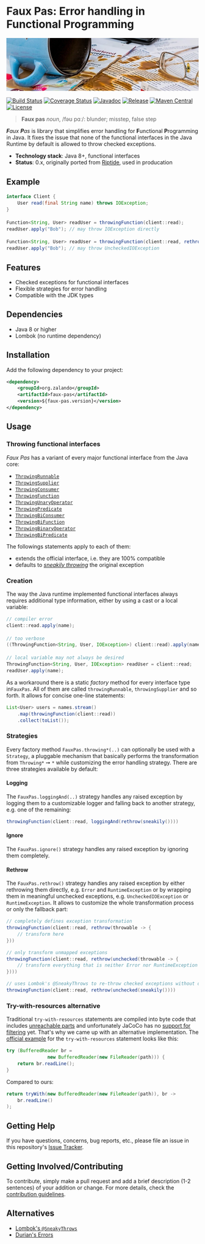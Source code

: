 # Faux Pas: Error handling in Functional Programming

[![Spilled coffee](docs/spilled-coffee.jpg)](https://pixabay.com/en/mistake-spill-slip-up-accident-876597/)

[![Build Status](https://img.shields.io/travis/zalando/faux-pas/master.svg)](https://travis-ci.org/zalando/faux-pas)
[![Coverage Status](https://img.shields.io/coveralls/zalando/faux-pas/master.svg)](https://coveralls.io/r/zalando/faux-pas)
[![Javadoc](https://javadoc-emblem.rhcloud.com/doc/org.zalando/faux-pas/badge.svg)](http://www.javadoc.io/doc/org.zalando/faux-pas)
[![Release](https://img.shields.io/github/release/zalando/faux-pas.svg)](https://github.com/zalando/faux-pas/releases)
[![Maven Central](https://img.shields.io/maven-central/v/org.zalando/faux-pas.svg)](https://maven-badges.herokuapp.com/maven-central/org.zalando/faux-pas)
[![License](https://img.shields.io/badge/license-MIT-blue.svg)](https://raw.githubusercontent.com/zalando/faux-pas/master/LICENSE)

> **Faux pas** *noun*, /fəʊ pɑː/: blunder; misstep, false step

_**F**aux  **P**as_ is library that simplifies error handling for **F**unctional **P**rogramming in Java. It fixes the
issue that none of the functional interfaces in the Java Runtime by default is allowed to throw checked exceptions.

- **Technology stack**: Java 8+, functional interfaces
- **Status**:  0.x, originally ported from [Riptide](https://www.github.com/zalando/riptide), used in producation

## Example

```java
interface Client {
    User read(final String name) throws IOException;
}

Function<String, User> readUser = throwingFunction(client::read);
readUser.apply("Bob"); // may throw IOException directly

Function<String, User> readUser = throwingFunction(client::read, rethrow(unchecked()));
readUser.apply("Bob"); // may throw UncheckedIOException
```

## Features

- Checked exceptions for functional interfaces 
- Flexible strategies for error handling
- Compatible with the JDK types

## Dependencies

- Java 8 or higher
- Lombok (no runtime dependency)

## Installation

Add the following dependency to your project:

```xml
<dependency>
    <groupId>org.zalando</groupId>
    <artifactId>faux-pas</artifactId>
    <version>${faux-pas.version}</version>
</dependency>
```

## Usage

### Throwing functional interfaces

*Faux Pas* has a variant of every major functional interface from the Java core:

 - [`ThrowingRunnable`](src/main/java/org/zalando/fauxpas/ThrowingRunnable.java)
 - [`ThrowingSupplier`](src/main/java/org/zalando/fauxpas/ThrowingSupplier.java)
 - [`ThrowingConsumer`](src/main/java/org/zalando/fauxpas/ThrowingConsumer.java)
 - [`ThrowingFunction`](src/main/java/org/zalando/fauxpas/ThrowingFunction.java)
 - [`ThrowingUnaryOperator`](src/main/java/org/zalando/fauxpas/ThrowingUnaryOperator.java)
 - [`ThrowingPredicate`](src/main/java/org/zalando/fauxpas/ThrowingPredicate.java)
 - [`ThrowingBiConsumer`](src/main/java/org/zalando/fauxpas/ThrowingBiConsumer.java)
 - [`ThrowingBiFunction`](src/main/java/org/zalando/fauxpas/ThrowingBiFunction.java)
 - [`ThrowingBinaryOperator`](src/main/java/org/zalando/fauxpas/ThrowingBinaryOperator.java)
 - [`ThrowingBiPredicate`](src/main/java/org/zalando/fauxpas/ThrowingBiPredicate.java)

The followings statements apply to each of them:
- extends the official interface, i.e. they are 100% compatible
- defaults to [*sneakily throwing*](https://projectlombok.org/features/SneakyThrows.html) the original exception

### Creation

The way the Java runtime implemented functional interfaces always requires additional type information, either by
using a cast or a local variable:

```java
// compiler error
client::read.apply(name);

// too verbose
((ThrowingFunction<String, User, IOException>) client::read).apply(name);

// local variable may not always be desired
ThrowingFunction<String, User, IOException> readUser = client::read;
readUser.apply(name);
```

As a workaround there is a static *factory* method for every interface type in`FauxPas`. All of them are called
`throwingRunnable`, `throwingSupplier` and so forth. It allows for concise one-line statements:

```java
List<User> users = names.stream()
    .map(throwingFunction(client::read))
    .collect(toList());
```

### Strategies

Every factory method `FauxPas.throwing*(..)` can optionally be used with a `Strategy`, a pluggable mechanism that
basically performs the transformation from `Throwing*` ➙ `*` while customizing the error handling strategy. There are
three strategies available by default:

#### Logging

The `FauxPas.loggingAnd(..)` strategy handles any raised exception by logging them to a customizable logger and falling
back to another strategy, e.g. one of the remaining:

```java
throwingFunction(client::read, loggingAnd(rethrow(sneakily())))
```

#### Ignore

The `FauxPas.ignore()` strategy handles any raised exception by ignoring them completely.

#### Rethrow

The `FauxPas.rethrow()` strategy handles any raised exception by either rethrowing them directly, e.g. `Error` and
`RuntimeException` or by wrapping them in meaningful unchecked exceptions, e.g. `UncheckedIOException` or
`RuntimeException`. It allows to customize the whole transformation process or only the fallback part:

```java
// completely defines exception transformation
throwingFunction(client::read, rethrow(throwable -> {
    // transform here
}))
```

```java
// only transform unmapped exceptions
throwingFunction(client::read, rethrow(unchecked(throwable -> {
    // transform everything that is neither Error nor RuntimeException
})))
```

```java
// uses Lombok's @SneakyThrows to re-throw checked exceptions without declaring it
throwingFunction(client::read, rethrow(unchecked(sneakily())))
```

### Try-with-resources alternative

Traditional `try-with-resources` statements are compiled into byte code that includes
[unreachable parts](http://stackoverflow.com/a/17356707) and unfortunately JaCoCo has no
[support for filtering](https://github.com/jacoco/jacoco/wiki/FilteringOptions) yet. That's why we came up with an
alternative implementation. The [official example](https://docs.oracle.com/javase/tutorial/essential/exceptions/tryResourceClose.html)
for the `try-with-resources` statement looks like this:

```java
try (BufferedReader br =
               new BufferedReader(new FileReader(path))) {
    return br.readLine();
}
```

Compared to ours:

```java
return tryWith(new BufferedReader(new FileReader(path)), br -> 
    br.readLine()
);
```

## Getting Help

If you have questions, concerns, bug reports, etc., please file an issue in this repository's [Issue Tracker](../../issues).

## Getting Involved/Contributing

To contribute, simply make a pull request and add a brief description (1-2 sentences) of your addition or change. For
more details, check the [contribution guidelines](CONTRIBUTING.md).

## Alternatives

- [Lombok's `@SneakyThrows`](https://projectlombok.org/features/SneakyThrows.html)
- [Durian's Errors](https://github.com/diffplug/durian)

